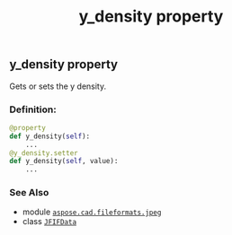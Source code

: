 ﻿---
title: y_density property
second_title: Aspose.CAD for Python via .NET API References
description: 
type: docs
weight: 70
url: /python-net/aspose.cad.fileformats.jpeg/jfifdata/y_density/
is_root: false
---

## y_density property


Gets or sets the y density.
### Definition:
```python
@property
def y_density(self):
    ...
@y_density.setter
def y_density(self, value):
    ...
```

### See Also
* module [`aspose.cad.fileformats.jpeg`](../../)
* class [`JFIFData`](/cad/python-net/aspose.cad.fileformats.jpeg/jfifdata)
